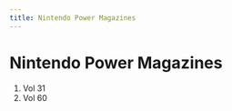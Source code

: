 ```yaml
---
title: Nintendo Power Magazines
---
```


Nintendo Power Magazines
=========

<ol>
<li>Vol 31</li>
<li>Vol 60</li>
</ol>